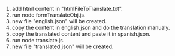 1)  add html content in "htmlFileToTranslate.txt".
2)  run node formTranslateObj.js.
3)  new file "english.json" will be created.
4)  copy the content in english.json and do the translation manualy.
5)  copy the translated content and paste it in spanish.json.
6)  run node translate.js.
7)  new file "translated.json" will be created.